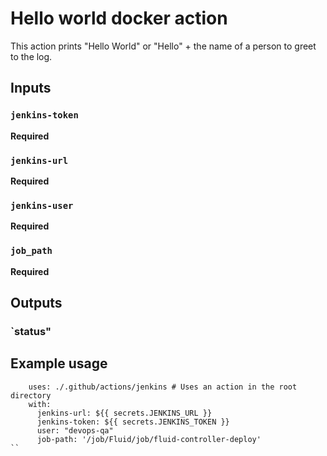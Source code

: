# Hello world docker action

This action prints "Hello World" or "Hello" + the name of a person to greet to the log.

## Inputs

### `jenkins-token`

**Required**
 
 ### `jenkins-url`

**Required** 

### `jenkins-user`

**Required** 

### `job_path`

**Required** 

## Outputs

### `status"


## Example usage
```
    uses: ./.github/actions/jenkins # Uses an action in the root directory
    with:
      jenkins-url: ${{ secrets.JENKINS_URL }}
      jenkins-token: ${{ secrets.JENKINS_TOKEN }}
      user: "devops-qa"
      job-path: '/job/Fluid/job/fluid-controller-deploy'
``